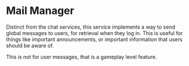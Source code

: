 # Mail Manager

Distinct from the chat services, this service implements a way to send global messages to users, for retrieval
when they log in. This is useful for things like important announcements, or important information that
users should be aware of.

This is not for user messages, that is a gameplay level feature. 